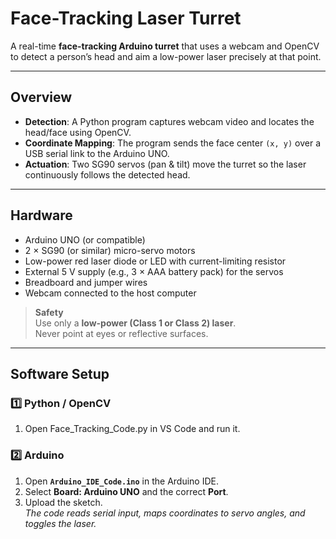 # Face-Tracking Laser Turret

A real-time **face-tracking Arduino turret** that uses a webcam and OpenCV to detect a person’s head and aim a low-power laser precisely at that point.




---

## Overview
- **Detection**: A Python program captures webcam video and locates the head/face using OpenCV.
- **Coordinate Mapping**: The program sends the face center `(x, y)` over a USB serial link to the Arduino UNO.
- **Actuation**: Two SG90 servos (pan & tilt) move the turret so the laser continuously follows the detected head.

---

## Hardware
- Arduino UNO (or compatible)
- 2 × SG90 (or similar) micro-servo motors
- Low-power red laser diode or LED with current-limiting resistor
- External 5 V supply (e.g., 3 × AAA battery pack) for the servos
- Breadboard and jumper wires
- Webcam connected to the host computer

> **Safety**  
> Use only a **low-power (Class 1 or Class 2) laser**.  
> Never point at eyes or reflective surfaces.

---


## Software Setup

### 1️⃣ Python / OpenCV
1. Open Face_Tracking_Code.py in VS Code and run it.

### 2️⃣ Arduino
1. Open **`Arduino_IDE_Code.ino`** in the Arduino IDE.
2. Select **Board: Arduino UNO** and the correct **Port**.
3. Upload the sketch.  
   *The code reads serial input, maps coordinates to servo angles, and toggles the laser.*
